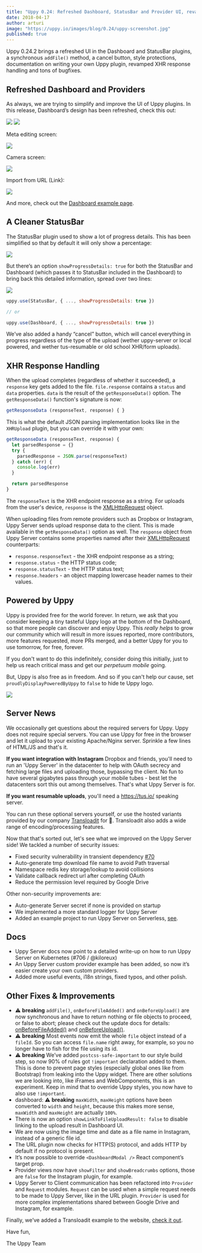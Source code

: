 ```yaml
---
title: "Uppy 0.24: Refreshed Dashboard, StatusBar and Provider UI, revamped XHR Response Handling"
date: 2018-04-17
author: arturi
image: "https://uppy.io/images/blog/0.24/uppy-screenshot.jpg"
published: true
---
```


Uppy 0.24.2 brings a refreshed UI in the Dashboard and StatusBar plugins, a synchronous `addFile()` method, a cancel button, style protections, documentation on writing your own Uppy plugin, revamped XHR response handling and tons of bugfixes.

<!--more-->

## Refreshed Dashboard and Providers

As always, we are trying to simplify and improve the UI of Uppy plugins. In this release, Dashboard’s design has been refreshed, check this out:

<img class="border" src="/images/blog/0.24/dashboard-main.jpg">

<img class="border" src="/images/blog/0.24/uppy-screenshot.jpg">

Meta editing screen:

<img class="border" src="/images/blog/0.24/dashboard-meta-edit.jpg">

Camera screen:

<img class="border" src="/images/blog/0.24/import-from-camera.jpg">

Import from URL (Link):

<img class="border" src="/images/blog/0.24/import-from-url.jpg">

And more, check out the [Dashboard example page](https://uppy.io/examples/dashboard/).

## A Cleaner StatusBar

The StatusBar plugin used to show a lot of progress details. This has been simplified so that by default it will only show a percentage:

<img src="/images/blog/0.24/statusbar-2.jpg">

But there’s an option `showProgressDetails: true` for both the StatusBar and Dashboard (which passes it to StatusBar included in the Dashboard) to bring back this detailed information, spread over two lines:

<img src="/images/blog/0.24/statusbar-1.jpg">

```js
uppy.use(StatusBar, { ..., showProgressDetails: true })

// or

uppy.use(Dashboard, { ..., showProgressDetails: true })
```

We’ve also added a handy “cancel” button, which will cancel everything in progress regardless of the type of the upload (wether uppy-server or local powered, and wether tus-resumable or old school XHR/form uploads).

## XHR Response Handling

When the upload completes (regardless of whether it succeeded), a `response` key gets added to the file. `file.response` contains a `status` and `data` properties. `data` is the result of the `getResponseData()` option. The `getResponseData()` function's signature is now:

```js
getResponseData (responseText, response) { }
```

This is what the default JSON parsing implementation looks like in the `XHRUpload` plugin, but you can override it with your own:

```js
getResponseData (responseText, response) {
  let parsedResponse = {}
  try {
    parsedResponse = JSON.parse(responseText)
  } catch (err) {
    console.log(err)
  }

  return parsedResponse
}
```

The `responseText` is the XHR endpoint response as a string. For uploads from the user's device, `response` is the [XMLHttpRequest](https://developer.mozilla.org/en-US/docs/Web/API/XMLHttpRequest) object.

When uploading files from remote providers such as Dropbox or Instagram, Uppy Server sends upload response data to the client. This is made available in the `getResponseData()` option as well. The `response` object from Uppy Server contains some properties named after their [XMLHttpRequest](https://developer.mozilla.org/en-US/docs/Web/API/XMLHttpRequest) counterparts:

 - `response.responseText` - the XHR endpoint response as a string;
 - `response.status` - the HTTP status code;
 - `response.statusText` - the HTTP status text;
 - `response.headers` - an object mapping lowercase header names to their values.

## Powered by Uppy

Uppy is provided free for the world forever. In return, we ask that you consider keeping a tiny tasteful Uppy logo at the bottom of the Dashboard, so that more people can discover and enjoy Uppy. This _really helps_ to grow our community which will result in more issues reported, more contributors, more features requested, more PRs merged, and a better Uppy for you to use tomorrow, for free, forever.

If you don't want to do this indefinitely, consider doing this initially, just to help us reach critical mass and get our _perpetuum mobile_ going.

But, Uppy is also free as in freedom. And so if you can't help our cause, set `proudlyDisplayPoweredByUppy` to `false` to hide te Uppy logo.

<img src="/images/blog/0.24/powered-by-1.png">

## Server News

We occasionally get questions about the required servers for Uppy. Uppy does not require special servers. You can use Uppy for free in the browser and let it upload to your existing Apache/Nginx server. Sprinkle a few lines of HTML/JS and that's it. 

**If you want integration with Instagram** Dropbox and friends, you'll need to run an 'Uppy Server' in the datacenter to help with OAuth secrecy and fetching large files and uploading those, bypassing the client. No fun to have several gigabytes pass through your mobile tubes - best let the datacenters sort this out among themselves. That's what Uppy Server is for.

**If you want resumable uploads**, you'll need a <https://tus.io/> speaking server. 

You can run these optional servers yourself, or use the hosted variants provided by our company [Transloadit](https://transloadit.com/) for 💸. Transloadit also adds a wide range of encoding/processing features.

Now that that's sorted out, let's see what we improved on the Uppy Server side! We tackled a number of security issues:

- Fixed security vulnerability in transient dependency [#70](https://github.com/transloadit/uppy-server/issues/70)
- Auto-generate tmp download file name to avoid Path traversal
- Namespace redis key storage/lookup to avoid collisions
- Validate callback redirect url after completing OAuth
- Reduce the permission level required by Google Drive

Other non-security improvements are:

- Auto-generate Server secret if none is provided on startup
- We implemented a more standard logger for Uppy Server
- Added an example project to run Uppy Server on Serverless, [see](https://github.com/transloadit/uppy-server/tree/master/examples/serverless).

## Docs

- Uppy Server docs now point to a detailed write-up on how to run Uppy Server on Kubernetes (#706 / @kiloreux)
- An Uppy Server custom provider example has been added, so now it’s easier create your own custom providers.
- Added more useful events, i18n strings, fixed typos, and other polish.

## Other Fixes & Improvements

- ⚠️ **breaking** `addFile()`, `onBeforeFileAdded()` and `onBeforeUpload()` are now synchronous and have to return nothing or file objects to proceed, or false to abort; please check out the update docs for details: [onBeforeFileAdded()](https://uppy.io/docs/uppy/#onBeforeFileAdded) and [onBeforeUpload()](https://uppy.io/docs/uppy/#onBeforeUpload).
- ⚠️ **breaking** Most events now emit the whole `file` object instead of a `fileId`. So you can access `file.name` right away, for example, so you no longer have to fish for the file using its id.
- ⚠️ **breaking** We’ve added `postcss-safe-important` to our style build step, so now 90% of rules got `!important` declaration added to them. This is done to prevent page styles (especially global ones like from Bootstrap) from leaking into the Uppy widget. There are other solutions we are looking into, like iFrames and WebComponents, this is an experiment. Keep in mind that to override Uppy styles, you now have to also use `!important`.
- dashboard: ⚠️ **breaking** `maxWidth`, `maxHeight` options have been converted to `width` and `height`, because this makes more sense, `maxWidth` and `maxHeight` are actually `100%`.
- There is now an option `showLinkToFileUploadResult: false` to disable linking to the upload result in Dashboard UI.
- We are now using the image time and date as a file name in Instagram, instead of a generic file id.
- The URL plugin now checks for HTTP(S) protocol, and adds HTTP by default if no protocol is present.
- It’s now possible to override `<DashboardModal />` React component’s target prop.
- Provider views now have `showFilter` and `showBreadcrumbs` options, those are `false` for the Instagram plugin, for example.
- Uppy Server to Client communication has been refactored into `Provider` and `Request` modules. `Request` can be used when a simple request needs to be made to Uppy Server, like in the URL plugin. `Provider` is used for more complex implementations shared between Google Drive and Instagram, for example.

Finally, we’ve added a Transloadit example to the website, [check it out](https://uppy.io/examples/transloadit/).

Have fun,

The Uppy Team
